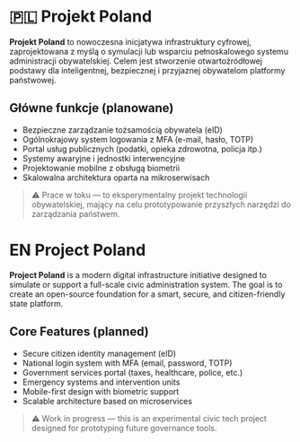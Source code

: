 # 🇵🇱 Projekt Poland

**Projekt Poland** to nowoczesna inicjatywa infrastruktury cyfrowej, zaprojektowana z myślą o symulacji lub wsparciu pełnoskalowego systemu administracji obywatelskiej. Celem jest stworzenie otwartoźródłowej podstawy dla inteligentnej, bezpiecznej i przyjaznej obywatelom platformy państwowej.

## Główne funkcje (planowane)

- Bezpieczne zarządzanie tożsamością obywatela (eID)
- Ogólnokrajowy system logowania z MFA (e-mail, hasło, TOTP)
- Portal usług publicznych (podatki, opieka zdrowotna, policja itp.)
- Systemy awaryjne i jednostki interwencyjne
- Projektowanie mobilne z obsługą biometrii
- Skalowalna architektura oparta na mikroserwisach

> ⚠️ Prace w toku — to eksperymentalny projekt technologii obywatelskiej, mający na celu prototypowanie przyszłych narzędzi do zarządzania państwem.

# EN Project Poland

**Project Poland** is a modern digital infrastructure initiative designed to simulate or support a full-scale civic administration system. The goal is to create an open-source foundation for a smart, secure, and citizen-friendly state platform.

## Core Features (planned)

- Secure citizen identity management (eID)
- National login system with MFA (email, password, TOTP)
- Government services portal (taxes, healthcare, police, etc.)
- Emergency systems and intervention units
- Mobile-first design with biometric support
- Scalable architecture based on microservices

> ⚠️ Work in progress — this is an experimental civic tech project designed for prototyping future governance tools.
